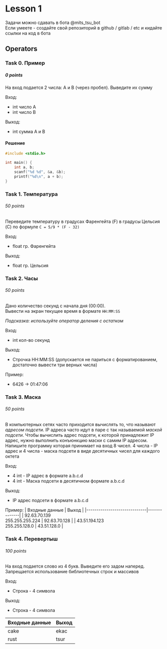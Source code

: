 # Lesson 1

Задачи можно сдавать в бота @mits_tsu_bot  
Если умеете - создайте свой репозиторий в github / gitlab / etc и кидайте ссылки на код в бота

## Operators

### Task 0. Пример
##### 0 points

На вход подается 2 числа: A и B (через пробел). Выведите их сумму

Вход:
 - int число A
 - int число B

Выход:
 - int сумма A и B

#### Решение
```c
#include <stdio.h>

int main() {
    int a, b;
    scanf("%d %d", &a, &b);
    printf("%d\n", a + b);
}
```


### Task 1. Температура
###### 50 points

Переведите температуру в градусах Фаренгейта (F) в градусы Цельсия (C) по формуле
`C = 5/9 * (F - 32)`

Вход:
 - float гр. Фаренгейта

Выход:
 - float гр. Цельсия

### Task 2. Часы
###### 50 points

Дано количество секунд с начала дня (00:00).  
Вывести на экран текущее время в формате `HH:MM:SS`

*Подсказка: используйте оператор деления с остатком*

Вход:
 - int кол-во секунд

Выход:
 - Строчка HH:MM:SS (допускается не париться с форматированием, достаточно вывести три верных числа)

Пример:
 - 6426 -> 01:47:06

### Task 3. Маска
###### 50 points

В компьютерных сетях часто приходится вычислять то, что называют *адресом подсети*. IP адреса часто идут в паре с так называемой *маской подсети*. Чтобы вычислить адрес подсети, к которой принадлежит IP адрес, нужно выполнить конъюнкцию маски с самим IP адресом. Напишите программу которая принимает на вход 8 чисел. 4 числа - IP адрес и 4 числа - маска подсети в виде десятичных чисел для каждого октета

Вход:
 - 4 int - IP адрес в формате a.b.c.d
 - 4 int - Маска подсети в десятичном формате a.b.c.d

Выход:
 - IP адрес подсети в формате a.b.c.d

Пример:
 | Входные данные               | Выход        |
|------------------------------|--------------|
| 92.63.70.139<br>255.255.255.224 | 92.63.70.128 |
| 43.51.194.123<br>255.255.128.0  | 43.51.128.0  |

### Task 4. Перевертыш
###### 100 points

На вход подается слово из 4 букв. Выведите его задом наперед. Запрещается использование библиотечных строк и массивов

Вход:
 - Строка - 4 символа

Выход:
 - Строка - 4 символа

 | Входные данные   | Выход        |
|------------------------------|--------------|
| cake | ekac |
| rust  | tsur  |

